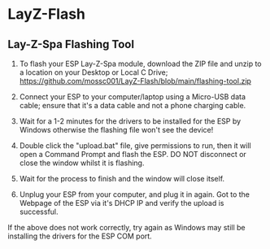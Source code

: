 # LayZ-Flash
## Lay-Z-Spa Flashing Tool

1. To flash your ESP Lay-Z-Spa module, download the ZIP file and unzip to a location on your Desktop or Local C Drive; https://github.com/mossc001/LayZ-Flash/blob/main/flashing-tool.zip

2. Connect your ESP to your computer/laptop using a Micro-USB data cable; ensure that it's a data cable and not a phone charging cable.

3. Wait for a 1-2 minutes for the drivers to be installed for the ESP by Windows otherwise the flashing file won't see the device!

4. Double click the "upload.bat" file, give permissions to run, then it will open a Command Prompt and flash the ESP. DO NOT disconnect or close the window whilst it is flashing.

5. Wait for the process to finish and the window will close itself.

6. Unplug your ESP from your computer, and plug it in again. Got to the Webpage of the ESP via it's DHCP IP and verify the upload is successful.

If the above does not work correctly, try again as Windows may still be installing the drivers for the ESP COM port.
